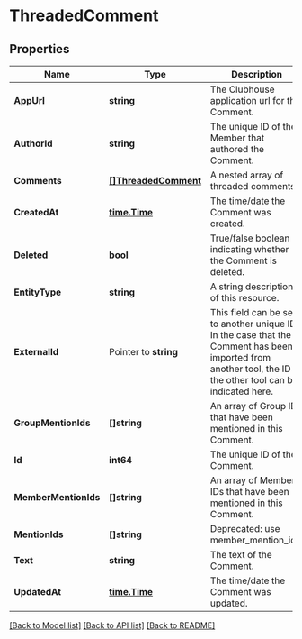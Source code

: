 # ThreadedComment

## Properties

Name | Type | Description | Notes
------------ | ------------- | ------------- | -------------
**AppUrl** | **string** | The Clubhouse application url for the Comment. | 
**AuthorId** | **string** | The unique ID of the Member that authored the Comment. | 
**Comments** | [**[]ThreadedComment**](ThreadedComment.md) | A nested array of threaded comments. | 
**CreatedAt** | [**time.Time**](time.Time.md) | The time/date the Comment was created. | 
**Deleted** | **bool** | True/false boolean indicating whether the Comment is deleted. | 
**EntityType** | **string** | A string description of this resource. | 
**ExternalId** | Pointer to **string** | This field can be set to another unique ID. In the case that the Comment has been imported from another tool, the ID in the other tool can be indicated here. | 
**GroupMentionIds** | **[]string** | An array of Group IDs that have been mentioned in this Comment. | 
**Id** | **int64** | The unique ID of the Comment. | 
**MemberMentionIds** | **[]string** | An array of Member IDs that have been mentioned in this Comment. | 
**MentionIds** | **[]string** | Deprecated: use member_mention_ids. | 
**Text** | **string** | The text of the Comment. | 
**UpdatedAt** | [**time.Time**](time.Time.md) | The time/date the Comment was updated. | 

[[Back to Model list]](../README.md#documentation-for-models) [[Back to API list]](../README.md#documentation-for-api-endpoints) [[Back to README]](../README.md)


